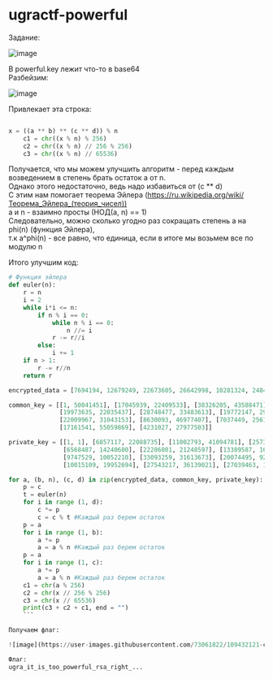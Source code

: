 # ugractf-powerful  
  
Задание:  

![image](https://user-images.githubusercontent.com/73061822/109431632-8f7bef80-7a18-11eb-9fc5-9b105683297b.png)

В powerful.key лежит что-то в base64  
Разбейзим:  

![image](https://user-images.githubusercontent.com/73061822/109431735-0e712800-7a19-11eb-88b4-8508966c030f.png)

Привлекает эта строка:  
```python

x = ((a ** b) ** (c ** d)) % n
    c1 = chr((x % n) % 256)
    c2 = chr((x % n) // 256 % 256)
    c3 = chr((x % n) // 65536)

```

Получается, что мы можем улучшить алгоритм - перед каждым возведением в степень брать остаток a от n.  
Однако этого недостаточно, ведь надо избавиться от (c ** d)  
С этим нам помогает теорема Эйлера (https://ru.wikipedia.org/wiki/Теорема_Эйлера_(теория_чисел))  
a и n - взаимно просты (НОД(a, n) == 1)  
Следовательно, можно сколько угодно раз сокращать степень a на phi(n) (функция Эйлера),  
  т.к a^phi(n) - все равно, что единица, если в итоге мы возьмем все по модулю n  

Итого улучшим код:  

```python
# Функция эйлера
def euler(n):
    r = n
    i = 2
    while i*i <= n:
        if n % i == 0:
            while n % i == 0:
                n //= i
            r -= r//i
        else:
            i += 1
    if n > 1:
        r -= r//n
    return r

encrypted_data = [7694194, 12679249, 22673605, 26642998, 10281324, 2484993, 3301680, 26131280, 6865248, 19303891, 46900148, 19716783, 10473459, 42921375, 1869927]

common_key = [[1, 50041451], [17045939, 22409533], [38326205, 43588471], [13285757, 29508329], [16605031, 25857479],
              [19973635, 22035437], [28748477, 33483613], [19772147, 29395493], [14750489, 37890373],
              [22009967, 31043153], [8630093, 46977407], [7037449, 25618013], [19066073, 21727201],
              [17161541, 55059869], [4231027, 27977503]]

private_key = [[1, 1], [6857117, 22088735], [11002793, 41094781], [25733503, 20761384], [24639809, 9722971],
               [6568487, 14240680], [22286801, 21248597], [13389587, 16288757], [21388063, 35415551],
               [9747529, 10052210], [33093259, 31613673], [20074495, 9292667],
               [10015109, 19952694], [27543217, 36139021], [27039463, 11090510]]

for a, (b, n), (c, d) in zip(encrypted_data, common_key, private_key):
    p = c
    t = euler(n)
    for i in range (1, d):
        c *= p
        c = c % t #Каждый раз берем остаток
    p = a
    for i in range (1, b):
        a *= p
        a = a % n #Каждый раз берем остаток
    p = a
    for i in range (1, c):
        a *= p
        a = a % n #Каждый раз берем остаток
    c1 = chr(a % 256)
    c2 = chr(x // 256 % 256)
    c3 = chr(x // 65536)
    print(c3 + c2 + c1, end = "")
    ```  

Получаем флаг:  

![image](https://user-images.githubusercontent.com/73061822/109432121-ce12a980-7a1a-11eb-9017-eafc6fa659f4.png)  

Флаг:  
ugra_it_is_too_powerful_rsa_right_...
